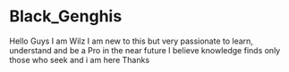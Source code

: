 # Black_Genghis
Hello Guys
I am Wilz
I am new to this but very passionate to learn, understand and be a Pro in the near future
I believe knowledge finds only those who seek and i am here
Thanks
